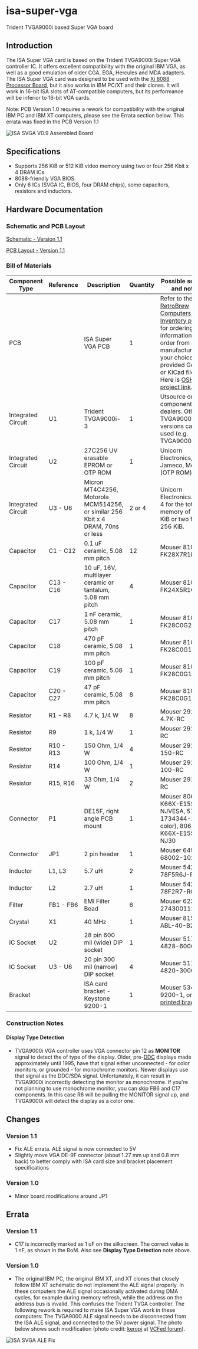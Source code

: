 # isa-super-vga
Trident TVGA9000i based Super VGA board

## Introduction

The ISA Super VGA card is based on the Trident TVGA9000i Super VGA controller IC. It offers excellent compatibility with the original IBM VGA, as well as a good emulation of older CGA, EGA, Hercules and MDA adapters. The ISA Super VGA card was designed to be used with the [Xi 8088 Processor Board](https://github.com/skiselev/xi_8088), but it also works in IBM PC/XT and their clones. It will work in 16-bit ISA slots of AT-compatible computers, but its performance will be inferior to 16-bit VGA cards.

Note: PCB Version 1.0 requires a rework for compatibility with the original IBM PC and IBM XT computers, please see the Errata section below. This errata was fixed in the PCB Version 1.1

![ISA SVGA V0.9 Assembled Board](images/ISA_SVGA-Board-800px.jpg)

## Specifications

* Supports 256 KiB or 512 KiB video memory using two or four 256 Kbit x 4 DRAM ICs.
* 8088-friendly VGA BIOS.
* Only 6 ICs (SVGA IC, BIOS, four DRAM chips), some capacitors, resistors and inductors.

## Hardware Documentation

### Schematic and PCB Layout

[Schematic - Version 1.1](KiCad/ISA_SVGA-Schematic-1.1.pdf)

[PCB Layout - Version 1.1](KiCad/ISA_SVGA-Board-1.1.pdf)

### Bill of Materials

Component Type     | Reference | Description                                               | Quantity | Possible sources and notes
------------------ | --------- | --------------------------------------------------------- | -------- | --------------------------
PCB                |           | ISA Super VGA PCB                                         | 1        | Refer to the [RetroBrew Computers Board Inventory page](https://retrobrewcomputers.org/doku.php?id=boardinventory) for ordering information, or order from a PCB manufacturer of your choice using provided Gerber or KiCad files. Here is [OSH Park project link](https://oshpark.com/shared_projects/M9jRwsu1).
Integrated Circuit | U1        | Trident TVGA9000i-3                                       | 1        | Utsource or other component dealers. Other TVGA9000i versions can be used (e.g. TVGA9000i-1)
Integrated Circuit | U2        | 27C256 UV erasable EPROM or OTP ROM                       | 1        | Unicorn Electronics, Jameco, Mouser (OTP ROM)
Integrated Circuit | U3 - U6   | Micron MT4C4256, Motorola MCM514256, or similar 256 Kbit x 4 DRAM, 70ns or less | 2 or 4 | Unicorn Electronics. Install 4 for the total memory of 512 KiB or two for 256 KiB.
Capacitor          | C1 - C12  | 0.1 uF ceramic, 5.08 mm pitch                             | 12       | Mouser 810-FK28X7R1H104K
Capacitor          | C13 - C16 | 10 uF, 16V, multilayer ceramic or tantalum, 5.08 mm pitch | 4        | Mouser 810-FK24X5R1C106K
Capacitor          | C17       | 1 nF ceramic, 5.08 mm pitch                               | 1        | Mouser 810-FK28C0G2A102J
Capacitor          | C18       | 470 pF ceramic, 5.08 mm pitch                             | 1        | Mouser 810-FK28C0G1H471J
Capacitor          | C19       | 100 pF ceramic, 5.08 mm pitch                             | 1        | Mouser 810-FK28C0G1H101J
Capacitor          | C20 - C27 | 47 pF ceramic, 5.08 mm pitch                              | 8        | Mouser 810-FK28C0G1H470J
Resistor           | R1 - R8   | 4.7 k, 1/4 W                                              | 8        | Mouser 291-4.7K-RC
Resistor           | R9        | 1 k, 1/4 W                                                | 1        | Mouser 291-1K-RC
Resistor           | R10 - R13 | 150 Ohm, 1/4 W                                            | 4        | Mouser 291-150-RC
Resistor           | R14       | 100 Ohm, 1/4 W                                            | 1        | Mouser 291-100-RC
Resistor           | R15, R16  | 33 Ohm, 1/4 W                                             | 2        | Mouser 291-33-RC
Connector          | P1        | DE15F, right angle PCB mount                              | 1        | Mouser 806-K66X-E15S-NJVESA, 571-1-1734344-1 (blue color), 806-K66X-E15S-NJ30
Connector          | JP1       | 2 pin header                                              | 1        | Mouser 649-68002-102HLF
Inductor           | L1, L3    | 5.7 uH                                                    | 2        | Mouser 542-78F5R6J-RC
Inductor           | L2        | 2.7 uH                                                    | 1        | Mouser 542-78F2R7-RC
Filter             | FB1 - FB6 | EMI Filter Bead                                           | 6        | Mouser 623-2743001112LF
Crystal            | X1        | 40 MHz                                                    | 1        | Mouser 815-ABL-40-B2
IC Socket          | U2        | 28 pin 600 mil (wide) DIP socket                          | 1        | Mouser 517-4828-6000-CP
IC Socket          | U3 - U6   | 20 pin 300 mil (narrow) DIP socket                        | 4        | Mouser 517-4820-3000-CP
Bracket            |           | ISA card bracket - Keystone 9200-1                        | 1        | Mouser 534-9200-1, or a [3D printed bracket](https://www.thingiverse.com/thing:6473572)

### Construction Notes

#### Display Type Detection

* TVGA9000i VGA controller uses VGA connector pin 12 as **MONITOR** signal to detect the of type of the display. Older, pre-[DDC](https://en.wikipedia.org/wiki/Display_Data_Channel) displays made approximately until 1995, have that signal either unconnected - for color monitors, or grounded - for monochrome monitors. Newer displays use that signal as the DDC/SDA signal. Unfortunately, it can result in TVGA9000i incorrectly detecting the monitor as monochrome. If you're not planning to use monochrome monitor, you can skip FB6 and C17 components. In this case R6 will be pulling the MONITOR signal up, and TVGA9000i will detect the display as a color one.

## Changes

### Version 1.1

* Fix ALE errata. ALE signal is now connected to 5V
* Slightly move VGA DE-9F connector (about 1.27 mm up and 0.8 mm back) to better comply with ISA card size and bracket placement specifications

### Version 1.0

* Minor board modifications around JP1

## Errata

### Version 1.1
* C17 is incorrectly marked as 1 uF on the silkscreen. The correct value is 1 nF, as shown in the BoM. Also see **Display Type Detection** note above.

### Version 1.0

* The original IBM PC, the original IBM XT, and XT clones that closely follow IBM XT schematic do not implement the ALE signal properly. In these computers the ALE signal occasionally activated during DMA cycles, for example during memory refresh, while the address on the address bus is invalid. This confuses the Trident TVGA controller. The following rework is required to make ISA Super VGA work in these computers: The TVGA9000 ALE signal needs to be disconnected from the ISA ALE signal, and connected to the 5V power signal. The photo below shows such modification (photo credit: [keropi](https://forum.vcfed.org/index.php?members/keropi.23086/) at [VCFed forum](https://forum.vcfed.org/index.php)).

![ISA SVGA ALE Fix](images/ISA_SVGA-ALE_Fix-800px.jpg)


